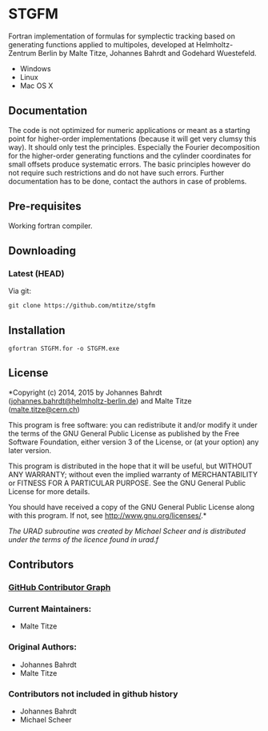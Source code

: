 STGFM
=====

Fortran implementation of formulas for symplectic tracking based on generating
functions applied to multipoles, developed at Helmholtz-Zentrum Berlin 
by Malte Titze, Johannes Bahrdt and Godehard Wuestefeld.

* Windows
* Linux
* Mac OS X

Documentation
-------------
The code is not optimized for numeric applications or meant as a starting point for
higher-order implementations (because it will get very clumsy this way).
It should only test the principles. Especially the Fourier decomposition for the higher-order
generating functions and the cylinder coordinates for small offsets
produce systematic errors. The basic principles however do not require such restrictions and do not have
such errors.  Further documentation has to be done, contact the authors in case of problems.

Pre-requisites
--------------
Working fortran compiler.

Downloading
-----------
### Latest (HEAD) ###

Via git:

    git clone https://github.com/mtitze/stgfm

Installation
------------

    gfortran STGFM.for -o STGFM.exe

License
-------

*Copyright (c) 2014, 2015 by Johannes Bahrdt (johannes.bahrdt@helmholtz-berlin.de)
and Malte Titze (malte.titze@cern.ch)

This program is free software: you can redistribute it and/or modify
it under the terms of the GNU General Public License as published by
the Free Software Foundation, either version 3 of the License, or
(at your option) any later version.

This program is distributed in the hope that it will be useful,
but WITHOUT ANY WARRANTY; without even the implied warranty of
MERCHANTABILITY or FITNESS FOR A PARTICULAR PURPOSE.  See the
GNU General Public License for more details.

You should have received a copy of the GNU General Public License
along with this program.  If not, see <http://www.gnu.org/licenses/>.*


*The URAD subroutine was created by Michael Scheer and
is distributed under the terms of the licence found in urad.f*

Contributors
------------
### [GitHub Contributor Graph](https://github.com/mtitze/stgfm/graphs/contributors) ###

### Current Maintainers: ###
* Malte Titze

### Original Authors: ###
* Johannes Bahrdt
* Malte Titze

### Contributors not included in github history ###
* Johannes Bahrdt
* Michael Scheer


